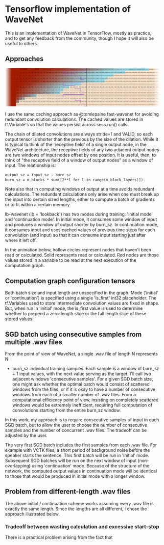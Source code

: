# Tensorflow implementation of WaveNet

This is an implementation of WaveNet in TensorFlow, mostly as practice, and to get
any feedback from the community, though I hope it will also be useful to others.

## Approaches

![Influence of Nodes](images/wavenet_influence_fade.png)

I use the same caching approach as @tomlepaine fast-wavenet for avoiding redundant
convolution calculations.  The cached values are stored in tf.Variable's so that the
values persist across sess.run() calls.

The chain of dilated convolutions are always stride=1 and VALID, so each output
tensor is shorter than the previous by the size of the dilation.  While it is
typical to think of the 'receptive field' of a single output node, in the WaveNet 
architecture, the receptive fields of any two adjacent output nodes are two
windows of input nodes offset by one position.  It is useful, then, to think of
"the receptive field of a window of output nodes" as a window of input.  The
relationship is:

```
output_sz = input_sz - burn_sz 
burn_sz = n_blocks * sum([2**l for l in range(n_block_layers)]).  
```

Note also that in computing windows of output at a time avoids redundant
calculations.  The redundant calculations only arise when one must break up the
input into certain sized lengths, either to compute a batch of gradients or to
fit within a certain memory.

lb-wavenet (lb = 'lookback') has two modes during training: 'initial mode' and
'continuation mode'.  In initial mode, it consumes some window of input and
produces a window of output shorter by burn_sz.  In continuation mode, it
consumes input and uses cached values of previous time steps for each
convolution (and input) so that it can consume input starting just after where
it left off.

In the animation below, hollow circles represent nodes that haven't been read
or calculated.  Solid represents read or calculated.  Red nodes are those
values stored in a variable to be read at the next execution of the computation
graph.  
   

## Computation graph configuration tensors

Both batch size and input length are unspecified in the graph.  Mode ('initial'
or 'continuation') is specified using a single 'is_first' int32 placeholder.
The tf.Variables used to store intermediate convolution values are fixed in
shape.  But, when run in 'initial' mode, the is_first value is used to
determine whether to prepend a zero-length slice or the full length slice of
these stored values. 


## SGD batch using consecutive samples from multiple .wav files

From the point of view of WaveNet, a single .wav file of length N represents N
- burn_sz individual training samples. Each sample is a window of burn_sz + 1
  input values, with the next value serving as the target.  I'll call two
adjacent windows 'consecutive samples'.  For a given SGD batch size, one might
ask whether the optimal batch would consist of scattered windows from the
files, or if it is okay to have a number of consecutive windows from each of a
smaller number of .wav files.  From a computational efficiency point of view,
insisting on completely scattered windows would be extremely inefficient,
requiring full computation of convolutions starting from the entire burn_sz
window.

In this work, my approach is to require consecutive samples of input in each
SGD batch, but to allow the user to choose the number of consecutive samples
and the number of concurrent .wav files.  The tradeoff can be adjusted by the
user.

The very first SGD batch includes the first samples from each .wav file.  For
example with VCTK files, a short period of background noise before the speaker
starts the sentence.  This first batch will be run in 'initial' mode.
Subsequent SGD batches will be run on the next window of input
(non-overlapping) using 'continuation' mode.  Because of the structure of the
network, the computed output values in continuation mode will be identical to
those that would be produced in initial mode with a longer window.

## Problem from different-length .wav files

The above initial / continuation scheme works assuming every .wav file is
exactly the same length.  Since the lengths are all different, I chose the
approach illustrated below.  











### Tradeoff between wasting calculation and excessive start-stop

There is a practical problem arising from the fact that 

 

